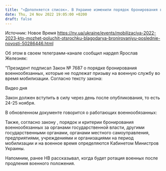 ```yaml
---
title: "«Дополняется список». В Украине изменили порядок бронирования военнообязанных во время мобилизации"
date: Thu, 24 Nov 2022 19:05:00 +0200
draft: false
---
```

Источник: Новое Время https://nv.ua/ukraine/events/mobilizaciya-2022-2023-kto-mozhet-poluchit-otsrochku-blagodarya-bronirovaniyu-poslednie-novosti-50286446.html


Об этом в своем телеграмм-канале сообщил нардеп Ярослав Железняк:

 "Президент подписал Закон № 7687 о порядке бронирования военнообязанных, которые не подлежат призыву на военную службу во время мобилизации. Согласно тексту закона:

 Видео дня   

Закон должен вступить в силу через день после опубликования, то есть 24-25 ноября.

В обновленном документе говорится о работающих военнообязанных:

Также, согласно закону , порядок и критерии бронирования военнообязанных за органами государственной власти, другими государственными органами, органами местного самоуправления, предприятиями, учреждениями и организациями на период мобилизации и на военное время определяются Кабинетом Министров Украины.

Напомним, ранее НВ рассказывал, когда будет ротация военных после продления военного положения.
